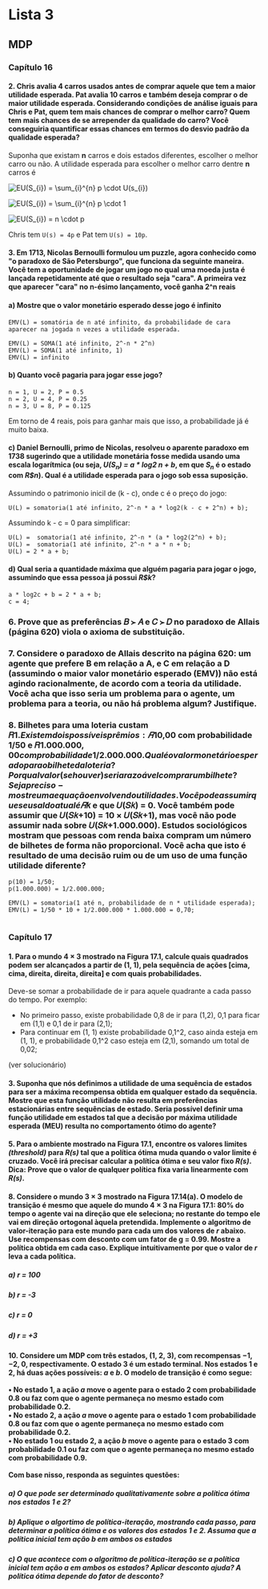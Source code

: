 # Lista 3

## MDP

### Capítulo 16

#### **2.** Chris avalia 4 carros usados antes de comprar aquele que tem a maior utilidade esperada. Pat avalia 10 carros e também deseja comprar o de maior utilidade esperada. Considerando condições de análise iguais para Chris e Pat, quem tem mais chances de comprar o melhor carro? Quem tem mais chances de se arrepender da qualidade do carro? Você conseguiria quantificar essas chances em termos do desvio padrão da qualidade esperada?

Suponha que existam **n** carros e dois estados diferentes, escolher o melhor carro ou não. A utilidade esperada para escolher o melhor carro dentre **n** carros é

![EU(S_{i}) = \sum_{i}^{n} p \cdot  U(s_{i})](https://latex.codecogs.com/gif.latex?EU(S_{i})&space;=&space;\sum_{i}^{n}&space;p&space;\cdot&space;U(s_{i}))

![EU(S_{i}) = \sum_{i}^{n} p \cdot  1](https://latex.codecogs.com/gif.latex?EU(S_{i})&space;=&space;\sum_{i}^{n}&space;p&space;\cdot&space;1)

![EU(S_{i}) = n \cdot p](https://latex.codecogs.com/gif.latex?EU(S_{i})&space;=&space;n&space;\cdot&space;p)

Chris tem ``U(s) = 4p`` e Pat tem ``U(s) = 10p``.


#### **3.** Em 1713, Nicolas Bernoulli formulou um puzzle, agora conhecido como "o paradoxo de São Petersburgo", que funciona da seguinte maneira.  Você tem a oportunidade de jogar um jogo no qual uma moeda justa é lançada repetidamente até que o resultado seja "cara". A primeira vez que aparecer "cara" no n-ésimo lançamento, você ganha 2^n reais

#### a) Mostre que o valor monetário esperado desse jogo é infinito
```
EMV(L) = somatória de n até infinito, da probabilidade de cara aparecer na jogada n vezes a utilidade esperada.

EMV(L) = SOMA(1 até infinito, 2^-n * 2^n)
EMV(L) = SOMA(1 até infinito, 1)
EMV(L) = infinito
```

#### b) Quanto você pagaria para jogar esse jogo?
```
n = 1, U = 2, P = 0.5
n = 2, U = 4, P = 0.25
n = 3, U = 8, P = 0.125
```

Em torno de 4 reais, pois para ganhar mais que isso, a probabilidade já é muito baixa.

#### c) Daniel Bernoulli, primo de Nicolas, resolveu o aparente paradoxo em 1738 sugerindo que a utilidade monetária fosse medida usando uma escala logarítmica (ou seja, *U(S<sub>n</sub>) = a * log2 n + b*, em que *S<sub>n</sub>* é o estado com *R$n*). Qual é a utilidade esperada para o jogo sob essa suposição.

Assumindo o patrimonio inicil de (k - c), onde c é o preço do jogo:

```
U(L) = somatoria(1 até infinito, 2^-n * a * log2(k - c + 2^n) + b);
```

Assumindo k - c = 0 para simplificar:
```
U(L) =  somatoria(1 até infinito, 2^-n * (a * log2(2^n) + b);
U(L) =  somatoria(1 até infinito, 2^-n * a * n + b;
U(L) = 2 * a + b;
```

#### d) Qual seria a quantidade máxima que alguém pagaria para jogar o jogo, assumindo que essa pessoa já possui *R$k*?

```
a * log2c + b = 2 * a + b;
c = 4;
```

### **6.** Prove que as preferências 𝐵 ≻ 𝐴 e 𝐶 ≻ 𝐷 no paradoxo de Allais (página 620) viola o axioma de substituição.



### **7.** Considere o paradoxo de Allais descrito na página 620: um agente que prefere B em relação a A, e C em relação a D (assumindo o maior valor monetário esperado (EMV)) não está agindo racionalmente, de acordo com a teoria da utilidade. Você acha que isso seria um problema para o agente, um problema para a teoria, ou não há problema algum? Justifique.



### **8.** Bilhetes para uma loteria custam 𝑅$1. Existem dois possíveis prêmios: 𝑅$10,00 com probabilidade 1/50 e 𝑅$1.000.000,00 com probabilidade 1/2.000.000. Qual é o valor monetário esperado para o bilhete da loteria? Por qual valor (se houver) seria razoável comprar um bilhete? Seja preciso - mostre uma equação envolvendo utilidades. Você pode assumir que seu saldo atual é 𝑅$𝑘 e que 𝑈(𝑆𝑘) = 0. Você também pode assumir que 𝑈(𝑆𝑘+10) = 10 × 𝑈(𝑆𝑘+1), mas você não pode assumir nada sobre 𝑈(𝑆𝑘+1.000.000). Estudos sociológicos mostram que pessoas com renda baixa compram um número de bilhetes de forma não proporcional. Você acha que isto é resultado de uma decisão ruim ou de um uso de uma função utilidade diferente?

```
p(10) = 1/50;
p(1.000.000) = 1/2.000.000;

EMV(L) = somatoria(1 até n, probabilidade de n * utilidade esperada);
EMV(L) = 1/50 * 10 + 1/2.000.000 * 1.000.000 = 0,70;
```

```

```

### Capítulo 17

#### **1.** Para o mundo 4 × 3 mostrado na Figura 17.1, calcule quais quadrados podem ser alcançados a partir de (1, 1),  pela sequência de ações [cima, cima, direita, direita, direita] e com quais probabilidades.

Deve-se somar a probabilidade de ir para aquele quadrante a cada passo do tempo. Por exemplo:

* No primeiro passo, existe probabilidade 0,8 de ir para (1,2), 0,1 para ficar em (1,1) e 0,1 de ir para (2,1);
* Para continuar em (1, 1) existe probabilidade 0,1^2, caso ainda esteja em (1, 1), e probabilidade 0,1^2 caso esteja em (2,1), somando um total de 0,02;

(ver solucionário)

#### **3.** Suponha que nós definimos a utilidade de uma sequência de estados para ser a máxima recompensa obtida em qualquer estado da sequência. Mostre que esta função utilidade não resulta em preferências estacionárias entre sequências de estado. Seria possível definir uma função utilidade em estados tal que a decisão por máxima utilidade esperada (MEU) resulta no comportamento ótimo do agente?



#### **5.** Para o ambiente mostrado na Figura 17.1, encontre os valores limites *(threshold)* para *R(s)* tal que a política ótima muda quando o valor limite é cruzado. Você irá precisar calcular a política ótima e seu valor fixo *R(s)*. Dica: Prove que o valor de qualquer política fixa varia linearmente com *R(s)*.

#### **8.** Considere o mundo 3 × 3 mostrado na Figura 17.14(a). O modelo de transição é mesmo que aquele do mundo 4 × 3 na Figura 17.1: 80% do tempo o agente vai na direção que ele seleciona; no restante do tempo ele vai em direção ortogonal àquela pretendida. Implemente o algoritmo de valor-iteração para este mundo para cada um dos valores de *r* abaixo. Use recompensas com desconto com um fator de g = 0.99. Mostre a política obtida em cada caso. Explique intuitivamente por que o valor de *r* leva a cada política.

##### a) *r* = 100

##### b) *r* = -3

##### c) *r* = 0

##### d) *r* = +3

#### **10.** Considere um MDP com três estados, (1, 2, 3), com recompensas −1, −2, 0, respectivamente. O estado 3 é um estado terminal. Nos estados 1 e 2, há duas ações possíveis: *a* e *b*. O modelo de transição é como segue:<br /><br />• No estado 1, a ação *a* move o agente para o estado 2 com probabilidade 0.8 ou faz com que o agente permaneça no mesmo estado com probabilidade 0.2.<br />• No estado 2, a ação *a* move o agente para o estado 1 com probabilidade 0.8 ou faz com que o agente permaneça no mesmo estado com probabilidade 0.2.<br />• No estado 1 ou estado 2, a ação *b* move o agente para o estado 3 com probabilidade 0.1 ou faz com que o agente permaneça no mesmo estado com probabilidade 0.9.<br /><br />Com base nisso, responda as seguintes questões:

##### a) O que pode ser determinado qualitativamente sobre a política ótima nos estados 1 e 2?

##### b) Aplique o algortimo de política-iteração, mostrando cada passo, para determinar a política ótima e os valores dos estados 1 e 2. Assuma que a política inicial tem ação *b* em ambos os estados

##### c) O que acontece com o algoritmo de política-iteração se a política inicial tem ação *a* em ambos os estados? Aplicar desconto ajuda? A política ótima depende do fator de desconto?